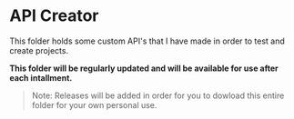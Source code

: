 
# API Creator

This folder holds some custom API's that I have made in order to test and create projects.

**This folder will be regularly updated and will be available for use after each intallment.**
> Note: Releases will be added in order for you to dowload this entire folder for your own personal use.